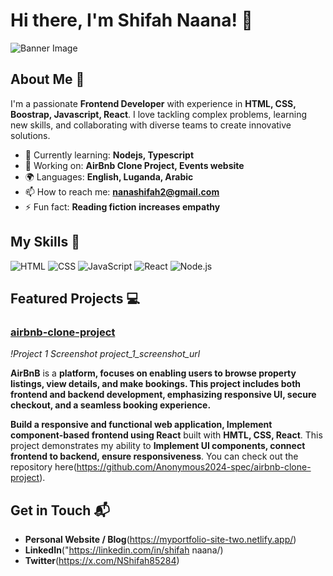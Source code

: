 # Hi there, I'm Shifah Naana! 👋

![Banner Image](https://images.unsplash.com/photo-1611857795275-0f9eac151596?q=80&w=870&auto=format&fit=crop&ixlib=rb-4.1.0&ixid=M3wxMjA3fDB8MHxwaG90by1wYWdlfHx8fGVufDB8fHx8fA%3D%3D)

## About Me 🚀

I'm a passionate **Frontend Developer** with experience in **HTML, CSS, Boostrap, Javascript, React**. I love tackling complex problems, learning new skills, and collaborating with diverse teams to create innovative solutions.

- 🌱 Currently learning: **Nodejs, Typescript**
- 🔭 Working on: **AirBnb Clone Project, Events website**
- 🌍 Languages: **English, Luganda, Arabic**
- 📫 How to reach me: **nanashifah2@gmail.com**
- ⚡ Fun fact: **Reading fiction increases empathy**

## My Skills 🧠

![HTML](https://img.shields.io/badge/-HTML-E34F26?style=flat-square&logo=html5&logoColor=white)
![CSS](https://img.shields.io/badge/-CSS-1572B6?style=flat-square&logo=css3&logoColor=white)
![JavaScript](https://img.shields.io/badge/-JavaScript-F7DF1E?style=flat-square&logo=javascript&logoColor=black)
![React](https://img.shields.io/badge/-React-61DAFB?style=flat-square&logo=react&logoColor=black)
![Node.js](https://img.shields.io/badge/-Node.js-339933?style=flat-square&logo=node.js&logoColor=white)

## Featured Projects 💻

### [airbnb-clone-project](https://github.com/Anonymous2024-spec/airbnb-clone-project)

*!Project 1 Screenshot* *project_1_screenshot_url*

**AirBnB** is a **platform, focuses on enabling users to browse property listings, view details, and make bookings. This project includes both frontend and backend development, emphasizing responsive UI, secure checkout, and a seamless booking experience.**

**Build a responsive and functional web application,
 Implement component-based frontend using React** built with **HMTL, CSS, React**. This project demonstrates my ability to **Implement UI components, connect frontend to backend, ensure responsiveness**. You can check out the repository here(https://github.com/Anonymous2024-spec/airbnb-clone-project).

## Get in Touch 📬

- **Personal Website / Blog**(https://myportfolio-site-two.netlify.app/)
- **LinkedIn**("https://linkedin.com/in/shifah naana/)
- **Twitter**(https://x.com/NShifah85284)



